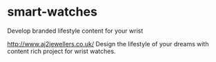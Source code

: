 smart-watches
=============

Develop branded lifestyle content for your wrist

http://www.aj2jewellers.co.uk/ Design the lifestyle of your dreams with content rich project for wrist watches.